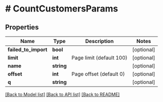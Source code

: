# # CountCustomersParams

## Properties

Name | Type | Description | Notes
------------ | ------------- | ------------- | -------------
**failed_to_import** | **bool** |  | [optional]
**limit** | **int** | Page limit (default 100) | [optional]
**name** | **string** |  | [optional]
**offset** | **int** | Page offset (default 0) | [optional]
**q** | **string** |  | [optional]

[[Back to Model list]](../../README.md#models) [[Back to API list]](../../README.md#endpoints) [[Back to README]](../../README.md)
